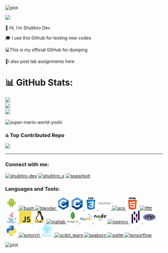 
 
 <!---
iloveai-ml/iloveai-ml is a ✨ special ✨ repository because its `README.md` (this file) appears on your GitHub profile.
You can click the Preview link to take a look at your changes.
mario1    ![plot](https://github.com/iloveai-ml/iloveai-ml/assets/167196524/10029fc5-555c-4091-bf94-bb2d6aa5b8bb)
mario2PIC    ![plot](https://github.com/iloveai-ml/iloveai-ml/assets/167196524/c1798bea-1811-48e2-a4f8-18a2aad430ee)
minion colllege  ![plot](https://github.com/iloveai-ml/iloveai-ml/assets/167196524/4aec661f-9008-4692-a2ba-05a5a675bbf0)
nice computer ![plot](https://github.com/iloveai-ml/iloveai-ml/assets/167196524/6340f5e7-d165-464f-9e5d-ca0e8b49c36f)
neon cat ![plot](https://github.com/iloveai-ml/iloveai-ml/assets/167196524/cdc8a3c4-4d82-4891-ba54-8fc7aa37a992)
lovely computer  ![plot](https://github.com/iloveai-ml/Web-Development-Lab/assets/167196524/fcff8cb3-c67c-489e-b861-781bd051ecc2)
![hacker](https://github.com/user-attachments/assets/9af41371-c948-4e7a-b34c-2e532eb6a973)
![mariocoffesip](https://github.com/user-attachments/assets/48f0c4ee-0e98-4b83-8372-2451cc2013cf)
![mancatplaygamecomputer](https://github.com/user-attachments/assets/c9a2810d-7fd2-4937-b1eb-9d117df95a92)
![donkeykong](https://github.com/user-attachments/assets/1af4300c-57d3-4b67-a75d-6e824151a974)
![kirbychilling](https://github.com/user-attachments/assets/e373fdb5-b22d-48dc-a100-da429f094391)
![zelda](https://github.com/user-attachments/assets/29bb2ec1-bcdb-450f-801d-e70dfd6e99d1)
![mansetupcodingplaying](https://github.com/user-attachments/assets/bc476c65-819a-4a2f-8fa1-d738d0cd5a1e)
![technightscape](https://github.com/user-attachments/assets/a7fab717-11af-41a6-8a11-60fd908cfaa7)
![chillingirl](https://github.com/user-attachments/assets/742fcb3a-76be-4480-aeac-919e7c53751a)
![pixel-jeff-garden2](https://github.com/user-attachments/assets/5e3b8987-77bc-4983-8e14-73792e802ef1)
![mariodj](https://github.com/user-attachments/assets/df74ba11-993e-419d-89cb-5313b3c42cee)
![pixel-jeff-fortune-cat](https://github.com/user-attachments/assets/06556030-5221-4581-bcba-32af92dc8f14)
![pixel-jeff-courage-dog](https://github.com/user-attachments/assets/964fcbba-a410-4fe5-a555-b7e6b44213a9)
![babyyoda](https://github.com/user-attachments/assets/5152fb2b-2647-4929-815f-1493092257d0)
![fitoopro](https://github.com/user-attachments/assets/82d63888-bc1e-408e-aecb-d6cfcce55b60)
![ice](https://github.com/user-attachments/assets/dd7e3b71-53af-477f-b360-49caa99eb1df)
![mario-srotate](https://github.com/user-attachments/assets/4194cf81-394b-4c1a-949f-beb54fcaea72)
![mario-jump](https://github.com/user-attachments/assets/50fee777-e17c-4ddb-b8b8-c23152191086)

![mario-walk](https://github.com/user-attachments/assets/a933d158-d4df-4b6a-935a-e950ee977bf9)
![mario-world-superman](https://github.com/user-attachments/assets/2ab6c7bb-1009-4f02-bccf-e40455c9b789)
![super-mario-world-yoshi](https://github.com/user-attachments/assets/9e2c6c8b-3391-4751-8bfc-ea2ad2d2a30a)
![luigi walk](https://github.com/user-attachments/assets/8e24c01e-676f-48cd-b0a7-47d056d74743)
--->

 ![plot](https://github.com/user-attachments/assets/1af4300c-57d3-4b67-a75d-6e824151a974)


 
 
 
 
 
 
 
 
 
 <!---
bestmarioretrocoding ![plot](https://github.com/iloveai-ml/iloveai-ml/assets/167196524/10029fc5-555c-4091-bf94-bb2d6aa5b8bb)  
--->
 
 [![](https://visitcount.itsvg.in/api?id=iloveai-ml&icon=3&color=2)](https://visitcount.itsvg.in)


👋 Hi, I’m Shubhro Dev

🎓 I use this Github for testing new codes

💻This is my official GitHub for dumping

📝I also post lab assignments here



# 📊 GitHub Stats:
![](https://github-readme-stats.vercel.app/api?username=iloveai-ml&theme=radical&hide_border=false&include_all_commits=true&count_private=true)<br/>
![](https://github-readme-streak-stats.herokuapp.com/?user=iloveai-ml&theme=radical&hide_border=false)<br/>
![](https://github-readme-stats.vercel.app/api/top-langs/?username=iloveai-ml&theme=radical&hide_border=false&include_all_commits=true&count_private=true&layout=compact)



<!---![plot](https://github.com/iloveai-ml/Web-Development-Lab/assets/167196524/fcff8cb3-c67c-489e-b861-781bd051ecc2) --->


![super-mario-world-yoshi](https://github.com/user-attachments/assets/9e2c6c8b-3391-4751-8bfc-ea2ad2d2a30a)



### 🔝 Top Contributed Repo
![](https://github-contributor-stats.vercel.app/api?username=iloveai-ml&limit=5&theme=dark&combine_all_yearly_contributions=true)



---


<!-- Proudly created with GPRM ( https://gprm.itsvg.in ) -->









<h3 align="left">Connect with me:</h3>
<p align="left">
<a href="https://linkedin.com/in/shubhro-dev" target="blank"><img align="center" src="https://raw.githubusercontent.com/rahuldkjain/github-profile-readme-generator/master/src/images/icons/Social/linked-in-alt.svg" alt="shubhro-dev" height="30" width="40" /></a>
<a href="https://instagram.com/shubhro_x" target="blank"><img align="center" src="https://raw.githubusercontent.com/rahuldkjain/github-profile-readme-generator/master/src/images/icons/Social/instagram.svg" alt="shubhro_x" height="30" width="40" /></a>
<a href="https://www.codechef.com/users/spearbolt" target="blank"><img align="center" src="https://cdn.jsdelivr.net/npm/simple-icons@3.1.0/icons/codechef.svg" alt="spearbolt" height="30" width="40" /></a>
</p>

<h3 align="left">Languages and Tools:</h3>
<p align="left"> <a href="https://developer.android.com" target="_blank" rel="noreferrer"> <img src="https://raw.githubusercontent.com/devicons/devicon/master/icons/android/android-original-wordmark.svg" alt="android" width="40" height="40"/> </a> <a href="https://www.gnu.org/software/bash/" target="_blank" rel="noreferrer"> <img src="https://www.vectorlogo.zone/logos/gnu_bash/gnu_bash-icon.svg" alt="bash" width="40" height="40"/> </a> <a href="https://www.blender.org/" target="_blank" rel="noreferrer"> <img src="https://download.blender.org/branding/community/blender_community_badge_white.svg" alt="blender" width="40" height="40"/> </a> <a href="https://www.cprogramming.com/" target="_blank" rel="noreferrer"> <img src="https://raw.githubusercontent.com/devicons/devicon/master/icons/c/c-original.svg" alt="c" width="40" height="40"/> </a> <a href="https://www.w3schools.com/cpp/" target="_blank" rel="noreferrer"> <img src="https://raw.githubusercontent.com/devicons/devicon/master/icons/cplusplus/cplusplus-original.svg" alt="cplusplus" width="40" height="40"/> </a> <a href="https://www.w3schools.com/css/" target="_blank" rel="noreferrer"> <img src="https://raw.githubusercontent.com/devicons/devicon/master/icons/css3/css3-original-wordmark.svg" alt="css3" width="40" height="40"/> </a> <a href="https://expressjs.com" target="_blank" rel="noreferrer"> <img src="https://raw.githubusercontent.com/devicons/devicon/master/icons/express/express-original-wordmark.svg" alt="express" width="40" height="40"/> </a> <a href="https://cloud.google.com" target="_blank" rel="noreferrer"> <img src="https://www.vectorlogo.zone/logos/google_cloud/google_cloud-icon.svg" alt="gcp" width="40" height="40"/> </a> <a href="https://www.w3.org/html/" target="_blank" rel="noreferrer"> <img src="https://raw.githubusercontent.com/devicons/devicon/master/icons/html5/html5-original-wordmark.svg" alt="html5" width="40" height="40"/> </a> <a href="https://ifttt.com/" target="_blank" rel="noreferrer"> <img src="https://www.vectorlogo.zone/logos/ifttt/ifttt-ar21.svg" alt="ifttt" width="40" height="40"/> </a> <a href="https://www.java.com" target="_blank" rel="noreferrer"> <img src="https://raw.githubusercontent.com/devicons/devicon/master/icons/java/java-original.svg" alt="java" width="40" height="40"/> </a> <a href="https://developer.mozilla.org/en-US/docs/Web/JavaScript" target="_blank" rel="noreferrer"> <img src="https://raw.githubusercontent.com/devicons/devicon/master/icons/javascript/javascript-original.svg" alt="javascript" width="40" height="40"/> </a> <a href="https://www.linux.org/" target="_blank" rel="noreferrer"> <img src="https://raw.githubusercontent.com/devicons/devicon/master/icons/linux/linux-original.svg" alt="linux" width="40" height="40"/> </a> <a href="https://www.mathworks.com/" target="_blank" rel="noreferrer"> <img src="https://upload.wikimedia.org/wikipedia/commons/2/21/Matlab_Logo.png" alt="matlab" width="40" height="40"/> </a> <a href="https://www.mongodb.com/" target="_blank" rel="noreferrer"> <img src="https://raw.githubusercontent.com/devicons/devicon/master/icons/mongodb/mongodb-original-wordmark.svg" alt="mongodb" width="40" height="40"/> </a> <a href="https://www.mysql.com/" target="_blank" rel="noreferrer"> <img src="https://raw.githubusercontent.com/devicons/devicon/master/icons/mysql/mysql-original-wordmark.svg" alt="mysql" width="40" height="40"/> </a> <a href="https://nodejs.org" target="_blank" rel="noreferrer"> <img src="https://raw.githubusercontent.com/devicons/devicon/master/icons/nodejs/nodejs-original-wordmark.svg" alt="nodejs" width="40" height="40"/> </a> <a href="https://opencv.org/" target="_blank" rel="noreferrer"> <img src="https://www.vectorlogo.zone/logos/opencv/opencv-icon.svg" alt="opencv" width="40" height="40"/> </a> <a href="https://pandas.pydata.org/" target="_blank" rel="noreferrer"> <img src="https://raw.githubusercontent.com/devicons/devicon/2ae2a900d2f041da66e950e4d48052658d850630/icons/pandas/pandas-original.svg" alt="pandas" width="40" height="40"/> </a> <a href="https://www.php.net" target="_blank" rel="noreferrer"> <img src="https://raw.githubusercontent.com/devicons/devicon/master/icons/php/php-original.svg" alt="php" width="40" height="40"/> </a> <a href="https://www.python.org" target="_blank" rel="noreferrer"> <img src="https://raw.githubusercontent.com/devicons/devicon/master/icons/python/python-original.svg" alt="python" width="40" height="40"/> </a> <a href="https://pytorch.org/" target="_blank" rel="noreferrer"> <img src="https://www.vectorlogo.zone/logos/pytorch/pytorch-icon.svg" alt="pytorch" width="40" height="40"/> </a> <a href="https://reactjs.org/" target="_blank" rel="noreferrer"> <img src="https://raw.githubusercontent.com/devicons/devicon/master/icons/react/react-original-wordmark.svg" alt="react" width="40" height="40"/> </a> <a href="https://scikit-learn.org/" target="_blank" rel="noreferrer"> <img src="https://upload.wikimedia.org/wikipedia/commons/0/05/Scikit_learn_logo_small.svg" alt="scikit_learn" width="40" height="40"/> </a> <a href="https://seaborn.pydata.org/" target="_blank" rel="noreferrer"> <img src="https://seaborn.pydata.org/_images/logo-mark-lightbg.svg" alt="seaborn" width="40" height="40"/> </a> <a href="https://www.sqlite.org/" target="_blank" rel="noreferrer"> <img src="https://www.vectorlogo.zone/logos/sqlite/sqlite-icon.svg" alt="sqlite" width="40" height="40"/> </a> <a href="https://www.tensorflow.org" target="_blank" rel="noreferrer"> <img src="https://www.vectorlogo.zone/logos/tensorflow/tensorflow-icon.svg" alt="tensorflow" width="40" height="40"/> </a> </p>

<!---   Server ![plot](https://github.com/iloveai-ml/iloveai-ml/assets/167196524/6340f5e7-d165-464f-9e5d-ca0e8b49c36f) --->

![plot](https://github.com/user-attachments/assets/df74ba11-993e-419d-89cb-5313b3c42cee)

